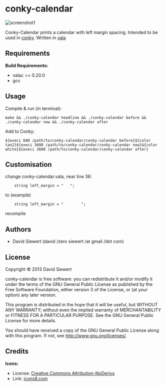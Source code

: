 
# conky-calendar #

![screenshot1](https://raw.github.com/zeromancer/conky-calendar/master/screenshots/1.png)

Conky-Calendar prints a calendar with left margin spacing.
Intended to be used in [conky](http://conky.sourceforge.net/).
Written in [vala](https://wiki.gnome.org/Vala)


## Requirements ##

**Build Requirements:**
 * valac >= 0.20.0
 * gcc


## Usage ##

Compile & run (in terminal):
```
make && ./conky-calendar headline && ./conky-calendar before && ./conky-calendar now && ./conky-calendar after
```

Add to Conky:
```
${execi 600 /path/to/conky-calendar/conky-calendar before}${color tan2}${execi 3600 /path/to/conky-calendar/conky-calendar now}${color white}${execi 3600 /path/to/conky-calendar/conky-calendar after}
```

## Customisation ##

change conky-calendar.vala, near line 36:
```
	string left_margin = "   ";
```
to (example)
```
	string left_margin = "        ";
```
recompile

## Authors ##
 * David Siewert (david /zero siewert /at gmail /dot com)


## License ##

Copyright © 2013 David Siewert

conky-calendar is free software: you can redistribute it and/or modify it under the terms of the GNU General Public License as published by the Free Software Foundation, either version 3 of the License, or (at your option) any later version.

This program is distributed in the hope that it will be useful, but WITHOUT ANY WARRANTY; without even the implied warranty of MERCHANTABILITY or FITNESS FOR A PARTICULAR PURPOSE. See the GNU General Public License for more details.

You should have received a copy of the GNU General Public License along with this program. If not, see http://www.gnu.org/licenses/.


## Credits ##

**Icons:**
 * License: [Creative Commons Attribution-NoDerivs](http://creativecommons.org/licenses/by-nd/3.0/)
 * Link: [icons8.com](http://icons8.com/)
